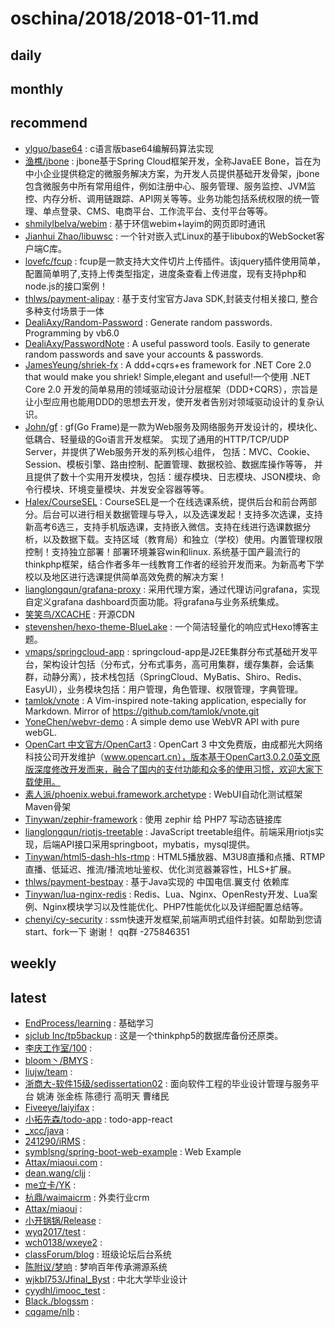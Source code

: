# oschina/2018/2018-01-11.md



## daily



## monthly



## recommend

- [ylguo/base64](http://git.oschina.net/ylguo/base64) : c语言版base64编解码算法实现
- [渔樵/jbone](http://git.oschina.net/majunwei2017/jbone) : jbone基于Spring Cloud框架开发，全称JavaEE Bone，旨在为中小企业提供稳定的微服务解决方案，为开发人员提供基础开发骨架，jbone包含微服务中所有常用组件，例如注册中心、服务管理、服务监控、JVM监控、内存分析、调用链跟踪、API网关等等。业务功能包括系统权限的统一管理、单点登录、CMS、电商平台、工作流平台、支付平台等等。
- [shmilylbelva/webim](http://git.oschina.net/shmilylbelva/layim) : 基于环信webim+layim的网页即时通讯
- [Jianhui Zhao/libuwsc](http://git.oschina.net/zhaojh329/libuwsc) : 一个针对嵌入式Linux的基于libubox的WebSocket客户端C库。
- [lovefc/fcup](http://git.oschina.net/lovefc/fcup) : fcup是一款支持大文件切片上传插件。该jquery插件使用简单，配置简单明了,支持上传类型指定，进度条查看上传进度，现有支持php和node.js的接口案例！
- [thlws/payment-alipay](http://git.oschina.net/thlws/payment-alipay) : 基于支付宝官方Java SDK,封装支付相关接口, 整合多种支付场景于一体
- [DealiAxy/Random-Password](http://git.oschina.net/deali/Random-Password) : Generate random passwords. Programming by vb6.0
- [DealiAxy/PasswordNote](http://git.oschina.net/deali/PasswordNote) : A useful password tools. Easily to generate random passwords and save your accounts & passwords.
- [JamesYeung/shriek-fx](http://git.oschina.net/JamesYeung/shriek-fx) : ️A ddd+cqrs+es framework for .NET Core 2.0 that would make you shriek! Simple,elegant and useful!一个使用 .NET Core 2.0 开发的简单易用的领域驱动设计分层框架（DDD+CQRS），宗旨是让小型应用也能用DDD的思想去开发，使开发者告别对领域驱动设计的复杂认识。
- [John/gf](http://git.oschina.net/johng/gf) : gf(Go Frame)是一款为Web服务及网络服务开发设计的，模块化、低耦合、轻量级的Go语言开发框架。 实现了通用的HTTP/TCP/UDP Server，并提供了Web服务开发的系列核心组件， 包括：MVC、Cookie、Session、模板引擎、路由控制、配置管理、数据校验、数据库操作等等， 并且提供了数十个实用开发模块，包括：缓存模块、日志模块、JSON模块、命令行模块、环境变量模块、并发安全容器等等。
- [Halex/CourseSEL](http://git.oschina.net/halex/CourseSEL) : CourseSEL是一个在线选课系统，提供后台和前台两部分。后台可以进行相关数据管理与导入，以及选课发起！支持多次选课，支持新高考6选三，支持手机版选课，支持嵌入微信。支持在线进行选课数据分析，以及数据下载。支持区域（教育局）和独立（学校）使用。内置管理权限控制！支持独立部署！部署环境兼容win和linux. 系统基于国产最流行的thinkphp框架，结合作者多年一线教育工作者的经验开发而来。为新高考下学校以及地区进行选课提供简单高效免费的解决方案！
- [lianglongqun/grafana-proxy](http://git.oschina.net/jscode/grafana-proxy) : 采用代理方案，通过代理访问grafana，实现自定义grafana dashboard页面功能。将grafana与业务系统集成。
- [笑笑鸟/XCACHE](http://git.oschina.net/hansoul/XCACHE) : 开源CDN
- [stevenshen/hexo-theme-BlueLake](http://git.oschina.net/stevenshen/hexo-theme-BlueLake) : 一个简洁轻量化的响应式Hexo博客主题。
- [vmaps/springcloud-app](http://git.oschina.net/vmaps/springcloud-app) : springcloud-app是J2EE集群分布式基础开发平台，架构设计包括（分布式，分布式事务，高可用集群，缓存集群，会话集群，动静分离），技术栈包括（SpringCloud、MyBatis、Shiro、Redis、EasyUI），业务模块包括：用户管理，角色管理、权限管理，字典管理。
- [tamlok/vnote](http://git.oschina.net/tamlok/vnote) : A Vim-inspired note-taking application, especially for Markdown. Mirror of https://github.com/tamlok/vnote.git
- [YoneChen/webvr-demo](http://git.oschina.net/YorkChan/webvr-demo) : A simple demo use WebVR API with pure webGL.
- [OpenCart 中文官方/OpenCart3](http://git.oschina.net/opencartcn/OpenCart3) : OpenCart 3 中文免费版，由成都光大网络科技公司开发维护（www.opencart.cn），版本基于OpenCart3.0.2.0英文原版深度修改开发而来，融合了国内的支付功能和众多的使用习惯，欢迎大家下载使用。
- [素人派/phoenix.webui.framework.archetype](http://git.oschina.net/arch2surenpi/phoenix.webui.framework.archetype) : WebUI自动化测试框架Maven骨架
- [Tinywan/zephir-framework](http://git.oschina.net/Tinywan/zephir-framework) : 使用 zephir 给 PHP7 写动态链接库
- [lianglongqun/riotjs-treetable](http://git.oschina.net/jscode/riotjs-treetable) : JavaScript treetable组件。前端采用riotjs实现，后端API接口采用springboot，mybatis，mysql提供。
- [Tinywan/html5-dash-hls-rtmp](http://git.oschina.net/Tinywan/html5-dash-hls-rtmp) : HTML5播放器、M3U8直播和点播、RTMP直播、低延迟、推流/播流地址鉴权、优化浏览器兼容性，HLS+扩展。
- [thlws/payment-bestpay](http://git.oschina.net/thlws/payment-bestpay) : 基于Java实现的 中国电信.翼支付 依赖库
- [Tinywan/lua-nginx-redis](http://git.oschina.net/Tinywan/lua-nginx-redis) : Redis、Lua、Nginx、OpenResty开发、Lua案例、Nginx模块学习以及性能优化、PHP7性能优化以及详细配置总结等。
- [chenyi/cy-security](http://git.oschina.net/leiyuxi/cy-security) : ssm快速开发框架,前端声明式组件封装。如帮助到您请start、fork一下 谢谢！ qq群 -275846351


## weekly



## latest

- [EndProcess/learning](http://git.oschina.net/EndProcess/learning) : 基础学习
- [sjclub Inc/tp5backup](http://git.oschina.net/sjclub/tp5backup) : 这是一个thinkphp5的数据库备份还原类。
- [李庆工作室/100](http://git.oschina.net/liqing8023/100) : 
- [bloom丶/BMYS](http://git.oschina.net/yesbloom/BMYS) : 
- [liujw/team](http://git.oschina.net/liujw123/team) : 
- [浙商大-软件15级/sedissertation02](http://git.oschina.net/zsdsoft15/sedissertation02) : 面向软件工程的毕业设计管理与服务平台 姚涛 张金栋 陈德行 高明天 曹绪民
- [Fiveeye/laiyifax](http://git.oschina.net/Fiveeye/laiyifa) : 
- [小拓先森/todo-app](http://git.oschina.net/yongf/todo-app) : todo-app-react
- [_xcc/java](http://git.oschina.net/xcc_zs/java) : 
- [241290/iRMS](http://git.oschina.net/hasdjkhakj/iRMS) : 
- [symblsng/spring-boot-web-example](http://git.oschina.net/symblsng/spring-boot-web-example) : Web Example
- [Attax/miaoui.com](http://git.oschina.net/attax/miaoui.com) : 
- [dean.wang/cljj](http://git.oschina.net/dean.wang/cljj) : 
- [me立卡/YK](http://git.oschina.net/meLiKa/YK) : 
- [杭鼎/waimaicrm](http://git.oschina.net/hangding/waimaicrm) : 外卖行业crm
- [Attax/miaoui](http://git.oschina.net/attax/miaoui) : 
- [小开锅锅/Release](http://git.oschina.net/kGe_vt/Release) : 
- [wyq2017/test](http://git.oschina.net/wyqa2017/test) : 
- [wch0138/wxeye2](http://git.oschina.net/wch0138/wxeye2) : 
- [classForum/blog](http://git.oschina.net/classForum/blog) : 班级论坛后台系统
- [陈附议/梦响](http://git.oschina.net/chenfuyi/MengXiang) : 梦响百年传承溯源系统
- [wjkbl753/Jfinal_Byst](http://git.oschina.net/wjkbl753/Jfinal_Byst) : 中北大学毕业设计
- [cyydhl/imooc_test](http://git.oschina.net/cyydhl/imooc_test) : 
- [Black./blogssm](http://git.oschina.net/liulibei/blogssm) : 
- [cqgame/nlb](http://git.oschina.net/cqgame/nlb) : 